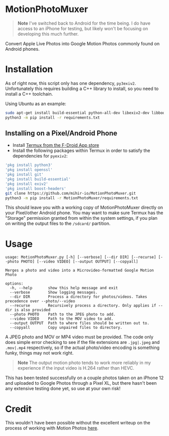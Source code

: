 MotionPhotoMuxer
================

> **Note**
> I've switched back to Android for the time being. I do have access to an iPhone for testing, but
> likely won't be focusing on developing this much further.

Convert Apple Live Photos into Google Motion Photos commonly found on Android phones.

# Installation

As of right now, this script only has one dependency, `py3exiv2`. Unfortunately
this requires building a C++ library to install, so you need to install a C++ toolchain.

Using Ubuntu as an example:

~~~bash
sudo apt-get install build-essential python-all-dev libexiv2-dev libboost-python-dev python3 python3-pip python3-venv
python3 -m pip install -r requirements.txt
~~~

## Installing on a Pixel/Android Phone

* Install [Termux from the F-Droid App store](https://f-droid.org/en/packages/com.termux/)
* Install the following packages within Termux in order to satisfy the dependencies for `pyexiv2`:

~~~bash
'pkg install python3'
'pkg install openssl'
'pkg install git'
'pkg install build-essential'
'pkg install exiv2'
'pkg install boost-headers'
git clone https://github.com/mihir-io/MotionPhotoMuxer.git
python3 -m pip install -r MotionPhotoMuxer/requirements.txt
~~~

This should leave you with a working copy of MotionPhotoMuxer directly on your Pixel/other Android phone.
You may want to make sure Termux has the "Storage" permission granted from within the system settings, if
you plan on writing the output files to the `/sdcard/` partition.


# Usage

~~~
usage: MotionPhotoMuxer.py [-h] [--verbose] [--dir DIR] [--recurse] [--photo PHOTO] [--video VIDEO] [--output OUTPUT] [--copyall]

Merges a photo and video into a Microvideo-formatted Google Motion Photo

options:
  -h, --help       show this help message and exit
  --verbose        Show logging messages.
  --dir DIR        Process a directory for photos/videos. Takes precedence over --photo/--video
  --recurse        Recursively process a directory. Only applies if --dir is also provided
  --photo PHOTO    Path to the JPEG photo to add.
  --video VIDEO    Path to the MOV video to add.
  --output OUTPUT  Path to where files should be written out to.
  --copyall        Copy unpaired files to directory.
~~~

A JPEG photo and MOV or MP4 video must be provided. The code only does simple
error checking to see if the file extensions are `.jpg|.jpeg` and `.mov|.mp4`
respectively, so if the actual photo/video encoding is something funky, things
may not work right.

> **Note**
> The output motion photo tends to work more reliably in my experience if the input video is H.264 rather than HEVC.

This has been tested successfully on a couple photos taken on an iPhone 12 and
uploaded to Google Photos through a Pixel XL, but there hasn't been any
extensive testing done yet, so use at your own risk!

# Credit

This wouldn't have been possible without the excellent writeup on the process
of working with Motion Photos [here](https://medium.com/android-news/working-with-motion-photos-da0aa49b50c).
